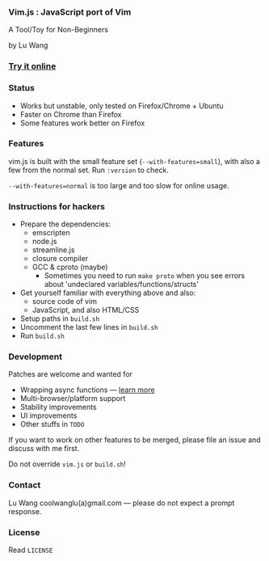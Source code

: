 ### Vim.js : JavaScript port of Vim

A Tool/Toy for Non-Beginners

by Lu Wang

### [Try it online](http://coolwanglu.github.io/vim.js/web/vim.html)

### Status

- Works but unstable, only tested on Firefox/Chrome + Ubuntu
- Faster on Chrome than Firefox
- Some features work better on Firefox

### Features

vim.js is built with the small feature set (`--with-features=small`), with also a few from the normal set.
Run `:version` to check.

`--with-features=normal` is too large and too slow for online usage.


### Instructions for hackers

- Prepare the dependencies:
  - emscripten
  - node.js
  - streamline.js
  - closure compiler
  - GCC & cproto (maybe)
    - Sometimes you need to run `make proto` when you see errors about 'undeclared variables/functions/structs'
- Get yourself familiar with everything above and also:
  - source code of vim
  - JavaScript, and also HTML/CSS
- Setup paths in `build.sh`
- Uncomment the last few lines in `build.sh`
- Run `build.sh`

### Development

Patches are welcome and wanted for
- Wrapping async functions &mdash; [learn more](https://github.com/coolwanglu/vim.js/wiki/Sync-to-Async-Transformation)
- Multi-browser/platform support
- Stability improvements
- UI improvements
- Other stuffs in `TODO`

If you want to work on other features to be merged, please file an issue and discuss with me first.

Do not override `vim.js` or `build.sh`!

### Contact

Lu Wang coolwanglu(a)gmail.com &mdash; please do not expect a prompt response.

### License
Read `LICENSE`



